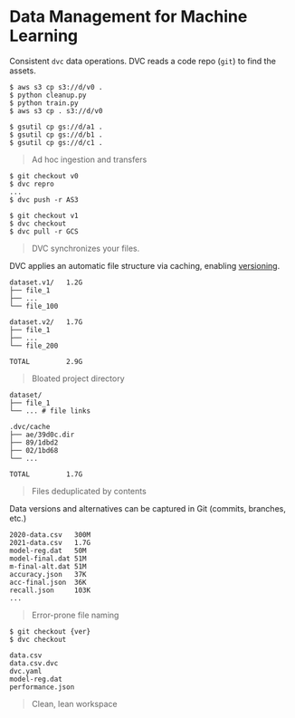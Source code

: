 # Data Management for Machine Learning

<!--
## Data Management for Machine Learning
-->

<toggle>
<tab title="Data access & back up">

Consistent `dvc` data operations. DVC reads a code repo (`git`) to find the
assets.

  <cards>
  <card heading="Manual">

```cli
$ aws s3 cp s3://d/v0 .
$ python cleanup.py
$ python train.py
$ aws s3 cp . s3://d/v0

$ gsutil cp gs://d/a1 .
$ gsutil cp gs://d/b1 .
$ gsutil cp gs://d/c1 .
```

> Ad hoc ingestion and transfers

  </card>
  <card heading="With DVC">

```cli
$ git checkout v0
$ dvc repro
...
$ dvc push -r AS3

$ git checkout v1
$ dvc checkout
$ dvc pull -r GCS
```

> DVC synchronizes your files.

  </card>
  </cards>

</tab>
<tab title="Organization">

DVC applies an automatic file structure via <abbr>caching</abbr>, enabling
[versioning](/doc/user-guide/data-management?tab=Versioning).

  <cards>
  <card heading="Manual">

```cli
dataset.v1/   1.2G
├── file_1
├── ...
└── file_100

dataset.v2/   1.7G
├── file_1
├── ...
└── file_200

TOTAL         2.9G
```

> Bloated project directory

  </card>
  <card heading="With DVC">

```cli
dataset/
├── file_1
└── ... # file links

.dvc/cache
├── ae/39d0c.dir
├── 89/1dbd2
├── 02/1bd68
└── ...

TOTAL         1.7G
```

> Files deduplicated by contents

  </card>
  </cards>

</tab>
<tab title="Versioning">

Data versions and alternatives can be captured in Git (commits, branches, etc.)

  <cards>
  <card heading="Manual">

```cli
2020-data.csv   300M
2021-data.csv   1.7G
model-reg.dat   50M
model-final.dat 51M
m-final-alt.dat 51M
accuracy.json   37K
acc-final.json  36K
recall.json     103K
...
```

> Error-prone file naming

  </card>
  <card heading="With DVC">

```cli
$ git checkout {ver}
$ dvc checkout
```

```cli
data.csv
data.csv.dvc
dvc.yaml
model-reg.dat
performance.json
```

> Clean, lean workspace

  </card>
  </cards>

</tab>
</toggle>
